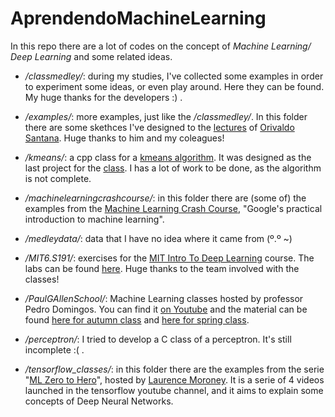 # AprendendoMachineLearning
In this repo there are a lot of codes on the concept of *Machine Learning/ Deep Learning* and some related ideas. 

* */classmedley/*: during my studies, I've collected some examples in order to experiment some ideas, or even play around. Here they can be found. My huge thanks for the developers :) .

* */examples/*: more examples, just like the */classmedley/*. In this folder there are some skethces I've designed to the [lectures](https://github.com/ect-info/ml) of [Orivaldo Santana](https://github.com/orivaldosantana). Huge thanks to him and my coleagues!

* */kmeans/*: a cpp class for a [kmeans algorithm](https://en.wikipedia.org/wiki/K-means_clustering). It was designed as the last project for the [class](https://github.com/ect-info/ml). I has a lot of work to be done, as the algorithm is not complete.

* */machinelearningcrashcourse/*: in this folder there are (some of) the examples from the [Machine Learning Crash Course](https://developers.google.com/machine-learning/crash-course), "Google's practical introduction to machine learning".

* */medleydata/*: data that I have no idea where it came from (º.º ~)

* */MIT6.S191/*: exercises for the [MIT Intro To Deep Learning](http://introtodeeplearning.com/) course. The labs can be found [here](https://github.com/aamini/introtodeeplearning_labs). Huge thanks to the team involved with the classes!

* */PaulGAllenSchool/*: Machine Learning classes hosted by professor Pedro Domingos. You can find it [on Youtube](https://www.youtube.com/user/UWCSE/playlists?view=50&sort=dd&shelf_id=16) and the material can be found [here for autumn class](https://courses.cs.washington.edu/courses/csep546/17au/) and [here for spring class](https://courses.cs.washington.edu/courses/cse446/15sp/).

* */perceptron/*: I tried to develop a C class of a perceptron. It's still incomplete :( .

* */tensorflow_classes/*: in this folder there are the examples from the serie "[ML Zero to Hero](https://youtu.be/KNAWp2S3w94)", hosted by [Laurence Moroney](https://github.com/lmoroney?tab=repositories). It is a serie of 4 videos launched in the tensorflow youtube channel, and it aims to explain some concepts of Deep Neural Networks. 
